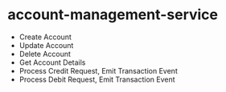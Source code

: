 # account-management-service

- Create Account
- Update Account
- Delete Account
- Get Account Details
- Process Credit Request, Emit Transaction Event
- Process Debit Request, Emit Transaction Event
